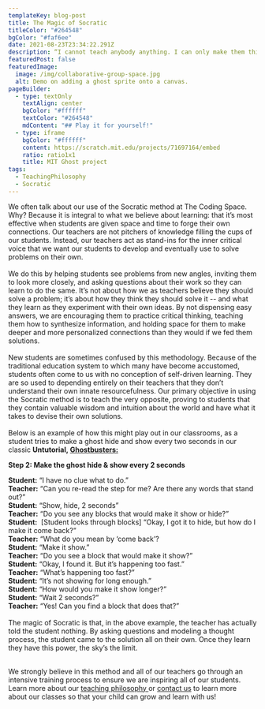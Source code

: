 ```yaml
---
templateKey: blog-post
title: The Magic of Socratic
titleColor: "#264548"
bgColor: "#faf6ee"
date: 2021-08-23T23:34:22.291Z
description: “I cannot teach anybody anything. I can only make them think.” —Socrates
featuredPost: false
featuredImage:
  image: /img/collaborative-group-space.jpg
  alt: Demo on adding a ghost sprite onto a canvas.
pageBuilder:
  - type: textOnly
    textAlign: center
    bgColor: "#ffffff"
    textColor: "#264548"
    mdContent: "## Play it for yourself!"
  - type: iframe
    bgColor: "#ffffff"
    content: https://scratch.mit.edu/projects/71697164/embed
    ratio: ratio1x1
    title: MIT Ghost project
tags:
  - TeachingPhilosophy
  - Socratic
---
```

We often talk about our use of the Socratic method at The Coding Space. Why? Because it is integral to what we believe about learning: that it’s most effective when students are given space and time to forge their own connections. Our teachers are not pitchers of knowledge filling the cups of our students. Instead, our teachers act as stand-ins for the inner critical voice that we want our students to develop and eventually use to solve problems on their own. \
\
We do this by helping students see problems from new angles, inviting them to look more closely, and asking questions about their work so they can learn to do the same. It’s not about how we as teachers believe they should solve a problem; it’s about how they think they should solve it -- and what they learn as they experiment with their own ideas. By not dispensing easy answers, we are encouraging them to practice critical thinking, teaching them how to synthesize information, and holding space for them to make deeper and more personalized connections than they would if we fed them solutions. \
\
New students are sometimes confused by this methodology. Because of the traditional education system to which many have become accustomed, students often come to us with no conception of self-driven learning. They are so used to depending entirely on their teachers that they don’t understand their own innate resourcefulness. Our primary objective in using the Socratic method is to teach the very opposite, proving to students that they contain valuable wisdom and intuition about the world and have what it takes to devise their own solutions.\
\
Below is an example of how this might play out in our classrooms, as a student tries to make a ghost hide and show every two seconds in our classic **Untutorial, [Ghostbusters:](https://coding.space/launchpad/GqrsER3FnGgSZwyTYgkkDdyyty92-1)**



**Step 2: Make the ghost hide & show every 2 seconds**

**Student:** “I have no clue what to do.”\
**Teacher:** “Can you re-read the step for me? Are there any words that stand out?”\
**Student:** “Show, hide, 2 seconds”\
**Teacher:** “Do you see any blocks that would make it show or hide?”\
**Student:**  \[Student looks through blocks] “Okay, I got it to hide, but how do I make it come back?”\
**Teacher:** “What do you mean by ‘come back’?\
**Student:** “Make it show.”\
**Teacher:** “Do you see a block that would make it show?”\
**Student:** “Okay, I found it. But it’s happening too fast.”\
**Teacher:** “What’s happening too fast?”\
**Student:** “It’s not showing for long enough.”\
**Student:** “How would you make it show longer?”\
**Student:** “Wait 2 seconds?”\
**Teacher:** “Yes! Can you find a block that does that?”\
\
The magic of Socratic is that, in the above example, the teacher has actually told the student nothing. By asking questions and modeling a thought process, the student came to the solution all on their own. Once they learn they have this power, the sky’s the limit.

\
We strongly believe in this method and all of our teachers go through an intensive training process to ensure we are inspiring all of our students. Learn more about our [teaching philosophy ](/about-us/teaching-philosophy)or [contact us](/contact-us) to learn more about our classes so that your child can grow and learn with us!
